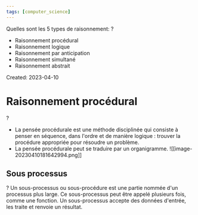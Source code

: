 ```yaml
---
tags: [computer_science] 
---
```


Quelles sont les 5 types de raisonnement:
?
- Raisonnement procédural
- Raisonnement logique
- Raisonnement par anticipation
- Raisonnement simultané
- Raisonnement abstrait
<!--SR:!2023-04-15,1,210-->

Created: 2023-04-10

# Raisonnement procédural
?
- La pensée procédurale est une méthode disciplinée qui consiste à penser en séquence, dans l'ordre et de manière logique : trouver la procédure appropriée pour résoudre un problème.
- La pensée procédurale peut se traduire par un organigramme.
![[image-20230410181642994.png]]
<!--SR:!2023-04-20,6,230-->

## Sous processus
?
Un sous-processus ou sous-procédure est une partie nommée d'un processus plus large. Ce sous-processus peut être appelé plusieurs fois, comme une fonction. Un sous-processus accepte des données d'entrée, les traite et renvoie un résultat.
<!--SR:!2023-04-19,5,230-->